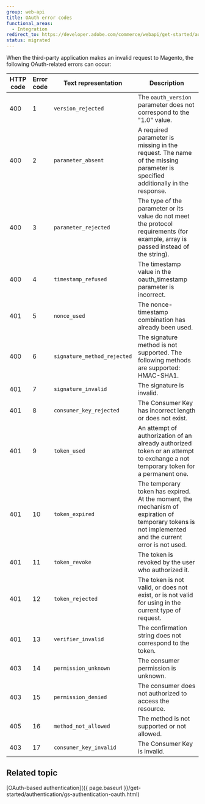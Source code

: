 ```yaml
---
group: web-api
title: OAuth error codes
functional_areas:
  - Integration
redirect_to: https://developer.adobe.com/commerce/webapi/get-started/authentication/oauth-errors/
status: migrated
---
```


When the third-party application makes an invalid request to Magento, the following OAuth-related errors can occur:

HTTP code | Error code | Text representation | Description
--- | --- | --- | ---
400 | 1 | `version_rejected` | The `oauth_version` parameter does not correspond to the "1.0" value.
400 | 2 | `parameter_absent`  | A required parameter is missing in the request. The name of the missing parameter is specified additionally in the response.
400 | 3 | `parameter_rejected` | The type of the parameter or its value do not meet the protocol requirements (for example,  array is passed instead of the string).
400 | 4 | `timestamp_refused` | The timestamp value in the oauth_timestamp parameter is incorrect.
401 | 5 | `nonce_used` | The nonce-timestamp combination has already been used.
400 | 6 | `signature_method_rejected`| The signature method is not supported. The following methods are supported: HMAC-SHA1.
401 | 7 | `signature_invalid` | The signature is invalid.
401 | 8 | `consumer_key_rejected` | The Consumer Key has incorrect length or does not exist.
401 | 9 | `token_used` | An attempt of authorization of an already authorized token or an attempt to exchange a not temporary token for a permanent one.
401 | 10 | `token_expired` | The temporary token has expired. At the moment, the mechanism of expiration of temporary tokens is not implemented and the current error is not used.
401 | 11 | `token_revoke` | The token is revoked by the user who authorized it.
401 | 12 | `token_rejected` | The token is not valid, or does not exist, or is not valid for using in the current type of request.
401 | 13 | `verifier_invalid` |The confirmation string does not correspond to the token.
403 | 14 | `permission_unknown` |The consumer permission is unknown.
403 | 15 | `permission_denied` |The consumer does not authorized to access the resource.
405 | 16 | `method_not_allowed` |The method is not supported or not allowed.
403 | 17 | `consumer_key_invalid` |The Consumer Key is invalid.

## Related topic

[OAuth-based authentication]({{ page.baseurl }}/get-started/authentication/gs-authentication-oauth.html)
